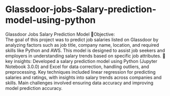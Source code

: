 # Glassdoor-jobs-Salary-prediction-model-using-python
Glassdoor Jobs Salary Prediction Model
🌟Objective:  
The goal of this project was to predict job salaries listed on Glassdoor by analyzing factors such as job title, company name, location, and required skills like Python and AWS. This model is designed to assist job seekers and employers in understanding salary trends based on specific job attributes.
🌟key insights: 
Developed a salary prediction model using Python (Jupyter Notebook 3.0.0) and Excel for data correction, handling outliers, and preprocessing. Key techniques included linear regression for predicting salaries and ratings, with insights into salary trends across companies and skills. Main challenges involved ensuring data accuracy and improving model prediction accuracy.
